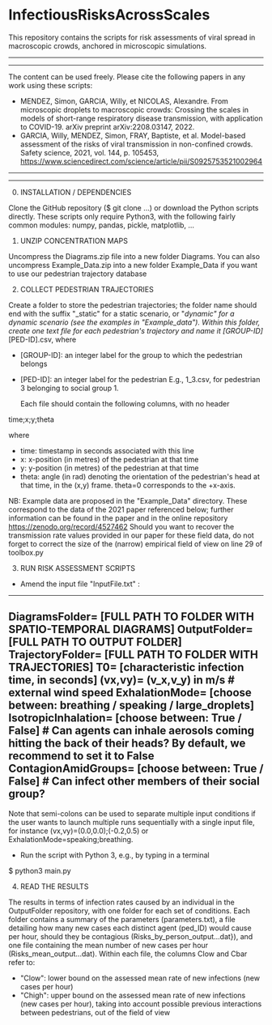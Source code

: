 # InfectiousRisksAcrossScales
This repository contains the scripts for risk assessments of viral spread in macroscopic crowds, anchored in microscopic simulations.
******************************************************
******************************************************
The content can be used freely. Please cite the following papers in any work using these scripts:
* MENDEZ, Simon, GARCIA, Willy, et NICOLAS, Alexandre. From microscopic droplets to macroscopic crowds: Crossing the scales in models of short-range respiratory disease transmission, with application to COVID-19. arXiv preprint arXiv:2208.03147, 2022.
* GARCIA, Willy, MENDEZ, Simon, FRAY, Baptiste, et al. Model-based assessment of the risks of viral transmission in non-confined crowds. Safety science, 2021, vol. 144, p. 105453, https://www.sciencedirect.com/science/article/pii/S0925753521002964
******************************************************
******************************************************

0) INSTALLATION / DEPENDENCIES

Clone the GitHub repository ($ git clone ...) or download the Python scripts directly.
These scripts only require Python3, with the following fairly common modules: numpy, pandas, pickle, matplotlib, ...

1) UNZIP CONCENTRATION MAPS

 Uncompress the Diagrams.zip file into a new folder Diagrams.
 You can also uncompress Example_Data.zip into a new folder Example_Data if you want to use our pedestrian trajectory database

2) COLLECT PEDESTRIAN TRAJECTORIES

Create a folder to store the pedestrian trajectories; the folder name should end with the suffix "_static" for a static scenario, or "_dynamic" for a dynamic scenario (see the examples in "Example_data").
Within this folder, create one text file for each pedestrian's trajectory and name it [GROUP-ID]_[PED-ID].csv, where
* [GROUP-ID]: an integer label for the group to which the pedestrian belongs 
* [PED-ID]: an integer label for the pedestrian 
E.g., 1_3.csv, for pedestrian 3 belonging to social group 1.

	Each file should contain the following columns, with no header
	
time;x;y;theta

where
* time: timestamp in seconds associated with this line
* x: x-position (in metres) of the pedestrian at that time
* y: y-position (in metres) of the pedestrian at that time
* theta: angle (in rad) denoting the orientation of the pedestrian's head at that time, in the (x,y) frame. theta=0 corresponds to the +x-axis.

NB: Example data are proposed in the "Example_Data" directory. These correspond to the data of the 2021 paper referenced below; further information can be found in the paper and in the online repository https://zenodo.org/record/4527462
Should you want to recover the transmission rate values provided in our paper for these field data, do not forget to correct the size of the (narrow) empirical field of view on line 29 of toolbox.py

3) RUN RISK ASSESSMENT SCRIPTS

* Amend the input file "InputFile.txt" : 
--------------------------------------
DiagramsFolder= [FULL PATH TO FOLDER WITH SPATIO-TEMPORAL DIAGRAMS]
OutputFolder= [FULL PATH TO OUTPUT FOLDER]
TrajectoryFolder= [FULL PATH TO FOLDER WITH TRAJECTORIES]
T0= [characteristic infection time, in seconds]
(vx,vy)= (v_x,v_y) in m/s # external wind speed
ExhalationMode= [choose between: breathing / speaking / large\_droplets]
IsotropicInhalation= [choose between: True / False] # Can agents can inhale aerosols coming hitting the back of their heads? By default, we recommend to set it to False
ContagionAmidGroups= [choose between: True / False] # Can infect other members of their social group?
--------------------------------------

Note that semi-colons can be used to separate multiple input conditions if the user wants to launch multiple runs sequentially with a single input file, for instance (vx,vy)=(0.0,0.0);(-0.2,0.5) or ExhalationMode=speaking;breathing.

* Run the script with Python 3, e.g., by typing in a terminal

$ python3 main.py

4) READ THE RESULTS

The results in terms of infection rates caused by an individual in the OutputFolder repository, with one folder for each set of conditions. Each folder contains a summary of the parameters (parameters.txt), a file detailing how many new cases each distinct agent (ped_ID) would cause per hour, should they be contagious (Risks_by_person_output...dat}), and one file containing the mean number of new cases per hour (Risks_mean_output...dat). Within each file, the columns Clow and Cbar refer to:
* "Clow": lower bound on the assessed mean rate of new infections (new cases per hour)
* "Chigh": upper bound on the assessed mean rate of new infections (new cases per hour), taking into account possible previous interactions between pedestrians, out of the field of view
